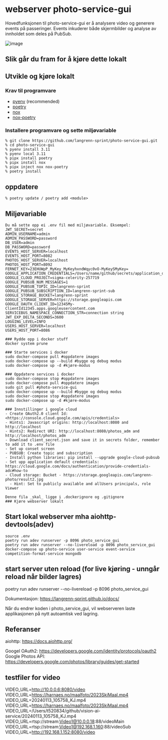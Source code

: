 # webserver photo-service-gui

Hovedfunksjonen til photo-service-gui er å analysere video og generere events på passeringer. Events inkuderer både skjermbilder og analyse av innholdet som deles på PubSub.

![image](https://github.com/langrenn-sprint/photo-service-gui/assets/56455987/2b7599a2-a58e-4ade-816e-c15abb1d6f7b)

## Slik går du fram for å kjøre dette lokalt

## Utvikle og kjøre lokalt

### Krav til programvare

- [pyenv](https://github.com/pyenv/pyenv) (recommended)
- [poetry](https://python-poetry.org/)
- [nox](https://nox.thea.codes/en/stable/)
- [nox-poetry](https://pypi.org/project/nox-poetry/)

### Installere programvare og sette miljøvariable

```Shell
% git clone https://github.com/langrenn-sprint/photo-service-gui.git
% cd photo-service-gui
% pyenv install 3.11
% pyenv local 3.11
% pipx install poetry
% pipx install nox
% pipx inject nox nox-poetry
% poetry install
```

## oppdatere

```Shell
% poetry update / poetry add <module>
```

## Miljøvariable

```Shell
Du må sette opp ei .env fil med miljøvariable. Eksempel:
JWT_SECRET=secret
ADMIN_USERNAME=admin
ADMIN_PASSWORD=password
DB_USER=admin
DB_PASSWORD=password
EVENTS_HOST_SERVER=localhost
EVENTS_HOST_PORT=8082
PHOTOS_HOST_SERVER=localhost
PHOTOS_HOST_PORT=8092
FERNET_KEY=23EHUWpP_MyKey_MyKeyhxndWqyc0vO-MyKeySMyKey=
GOOGLE_APPLICATION_CREDENTIALS=/Users/name/github/secrets/application_default_credentials.json
GOOGLE_CLOUD_PROJECT=sigma-celerity-257719
GOOGLE_PUBSUB_NUM_MESSAGES=1
GOOGLE_PUBSUB_TOPIC_ID=langrenn-sprint
GOOGLE_PUBSUB_SUBSCRIPTION_ID=langrenn-sprint-sub
GOOGLE_STORAGE_BUCKET=langrenn-sprint
GOOGLE_STORAGE_SERVER=https://storage.googleapis.com
GOOGLE_OAUTH_CLIENT_ID=12345My-ClientId12345.apps.googleusercontent.com
SERVICEBUS_NAMESPACE_CONNECTION_STR=connection string
JWT_EXP_DELTA_SECONDS=3600
LOGGING_LEVEL=INFO
USERS_HOST_SERVER=localhost
USERS_HOST_PORT=8086

### Rydde opp i docker stuff
docker system prune

### Starte services i docker
sudo docker-compose pull #oppdatere images
sudo docker-compose up --build #bygge og debug modus
sudo docker-compose up -d #kjøre-modus

### Oppdatere services i docker
sudo docker-compose stop #oppdatere images
sudo docker-compose pull #oppdatere images
sudo git pull #photo-service-gui
sudo docker-compose up --build #bygge og debug modus
sudo docker-compose stop #oppdatere images
sudo docker-compose up -d #kjøre-modus

### Innstillinger i google cloud
- Create OAuth2.0 client Id: <https://console.cloud.google.com/apis/credentials>
- Hints1: Javascript origins: http://localhost:8080 and http://localhost
- Hints2: Redirect URI: http://localhost:8080/photos_adm and http://localhost/photos_adm
- Download client_secret.json and save it in secrets folder, remember to add it to .env file
- Set up conset screen
- PUBSUB: Create topic and subscription
- Install python libraries: pip install --upgrade google-cloud-pubsub
- Set upp application default credentials: https://cloud.google.com/docs/authentication/provide-credentials-adc#how-to
- Cloud storage: Bucket - https://storage.googleapis.com/langrenn-photo/result2.jpg
  - Hint: Set to publicly available and allUsers principals, role Viewer

Denne fila _skal_ ligge i .dockerignore og .gitignore
### Kjøre webserver lokalt
```

## Start lokal webserver mha aiohttp-devtools(adev)

```Shell
source .env
poetry run adev runserver -p 8096 photo_service_gui
poetry run adev runserver --no-livereload -p 8096 photo_service_gui
docker-compose up photo-service user-service event-service competition-format-service mongodb
```

## start server uten reload (for live kjøring - unngår reload når bilder lagres)

poetry run adev runserver --no-livereload -p 8096 photo_service_gui

Dokumentasjon: <https://langrenn-sprint.github.io/docs/>

Når du endrer koden i photo_service_gui, vil webserveren laste applikasjonen på nytt autoamtisk ved lagring.

## Referanser

aiohttp: <https://docs.aiohttp.org/>

Googel OAuth2: <https://developers.google.com/identity/protocols/oauth2>
Google Photos API: <https://developers.google.com/photos/library/guides/get-started>

## testfiler for video

VIDEO_URL=<http://10.0.0.6:8080/video>
VIDEO_URL=https://harnaes.no/maalfoto/2023SkiMaal.mp4
VIDEO_URL=20240113_105758_KJ.mp4
VIDEO_URL=<https://harnaes.no/maalfoto/2023SkiMaal.mp4>
VIDEO_URL=/Users/t520834/github/vision-ai-service/20240113_105758_KJ.mp4
VIDEO_URL=rtsp://stream:Video1@10.0.0.18:88/videoMain
VIDEO_URL=rtsp://stream:Video1@192.168.1.160:88/videoSub
VIDEO_URL=<http://192.168.1.152:8080/video>
